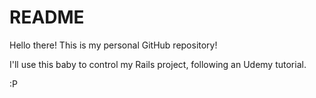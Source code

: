 # README

Hello there! This is my personal GitHub repository!

I'll use this baby to control my Rails project, following an Udemy tutorial.

:P
